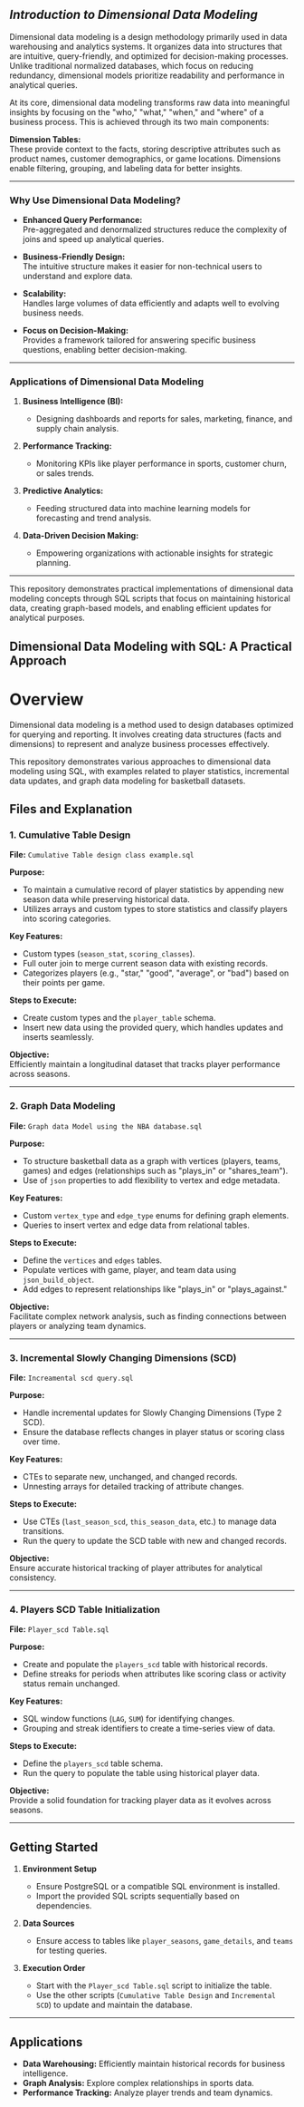## *Introduction to Dimensional Data Modeling*

Dimensional data modeling is a design methodology primarily used in data warehousing and analytics systems. It organizes data into structures that are intuitive, query-friendly, and optimized for decision-making processes. Unlike traditional normalized databases, which focus on reducing redundancy, dimensional models prioritize readability and performance in analytical queries.

At its core, dimensional data modeling transforms raw data into meaningful insights by focusing on the "who," "what," "when," and "where" of a business process. This is achieved through its two main components:

 **Dimension Tables:**  
   These provide context to the facts, storing descriptive attributes such as product names, customer demographics, or game locations. Dimensions enable filtering, grouping, and labeling data for better insights.

---

### Why Use Dimensional Data Modeling?

- **Enhanced Query Performance:**  
  Pre-aggregated and denormalized structures reduce the complexity of joins and speed up analytical queries.

- **Business-Friendly Design:**  
  The intuitive structure makes it easier for non-technical users to understand and explore data.

- **Scalability:**  
  Handles large volumes of data efficiently and adapts well to evolving business needs.

- **Focus on Decision-Making:**  
  Provides a framework tailored for answering specific business questions, enabling better decision-making.

---

### Applications of Dimensional Data Modeling

1. **Business Intelligence (BI):**  
   - Designing dashboards and reports for sales, marketing, finance, and supply chain analysis.
   
2. **Performance Tracking:**  
   - Monitoring KPIs like player performance in sports, customer churn, or sales trends.

3. **Predictive Analytics:**  
   - Feeding structured data into machine learning models for forecasting and trend analysis.

4. **Data-Driven Decision Making:**  
   - Empowering organizations with actionable insights for strategic planning.

---

This repository demonstrates practical implementations of dimensional data modeling concepts through SQL scripts that focus on maintaining historical data, creating graph-based models, and enabling efficient updates for analytical purposes.
## Dimensional Data Modeling with SQL: A Practical Approach

# Overview

Dimensional data modeling is a method used to design databases optimized for querying and reporting. It involves creating data structures (facts and dimensions) to represent and analyze business processes effectively.

This repository demonstrates various approaches to dimensional data modeling using SQL, with examples related to player statistics, incremental data updates, and graph data modeling for basketball datasets.

## Files and Explanation

### 1. **Cumulative Table Design**
   **File:** `Cumulative Table design class example.sql`

   **Purpose:**  
   - To maintain a cumulative record of player statistics by appending new season data while preserving historical data.
   - Utilizes arrays and custom types to store statistics and classify players into scoring categories.

   **Key Features:**  
   - Custom types (`season_stat`, `scoring_classes`).
   - Full outer join to merge current season data with existing records.
   - Categorizes players (e.g., "star," "good", "average",  or "bad") based on their points per game.

   **Steps to Execute:**  
   - Create custom types and the `player_table` schema.
   - Insert new data using the provided query, which handles updates and inserts seamlessly.

   **Objective:**  
   Efficiently maintain a longitudinal dataset that tracks player performance across seasons.

---

### 2. **Graph Data Modeling**
   **File:** `Graph data Model using the NBA database.sql`

   **Purpose:**  
   - To structure basketball data as a graph with vertices (players, teams, games) and edges (relationships such as "plays_in" or "shares_team").
   - Use of `json` properties to add flexibility to vertex and edge metadata.

   **Key Features:**  
   - Custom `vertex_type` and `edge_type` enums for defining graph elements.
   - Queries to insert vertex and edge data from relational tables.

   **Steps to Execute:**  
   - Define the `vertices` and `edges` tables.
   - Populate vertices with game, player, and team data using `json_build_object`.
   - Add edges to represent relationships like "plays_in" or "plays_against."

   **Objective:**  
   Facilitate complex network analysis, such as finding connections between players or analyzing team dynamics.

---

### 3. **Incremental Slowly Changing Dimensions (SCD)**
   **File:** `Increamental scd query.sql`

   **Purpose:**  
   - Handle incremental updates for Slowly Changing Dimensions (Type 2 SCD).
   - Ensure the database reflects changes in player status or scoring class over time.

   **Key Features:**  
   - CTEs to separate new, unchanged, and changed records.
   - Unnesting arrays for detailed tracking of attribute changes.

   **Steps to Execute:**  
   - Use CTEs (`last_season_scd`, `this_season_data`, etc.) to manage data transitions.
   - Run the query to update the SCD table with new and changed records.

   **Objective:**  
   Ensure accurate historical tracking of player attributes for analytical consistency.

---

### 4. **Players SCD Table Initialization**
   **File:** `Player_scd Table.sql`

   **Purpose:**  
   - Create and populate the `players_scd` table with historical records.
   - Define streaks for periods when attributes like scoring class or activity status remain unchanged.

   **Key Features:**  
   - SQL window functions (`LAG`, `SUM`) for identifying changes.
   - Grouping and streak identifiers to create a time-series view of data.

   **Steps to Execute:**  
   - Define the `players_scd` table schema.
   - Run the query to populate the table using historical player data.

   **Objective:**  
   Provide a solid foundation for tracking player data as it evolves across seasons.

---

## Getting Started

1. **Environment Setup**  
   - Ensure PostgreSQL or a compatible SQL environment is installed.
   - Import the provided SQL scripts sequentially based on dependencies.

2. **Data Sources**  
   - Ensure access to tables like `player_seasons`, `game_details`, and `teams` for testing queries.

3. **Execution Order**  
   - Start with the `Player_scd Table.sql` script to initialize the table.
   - Use the other scripts (`Cumulative Table Design` and `Incremental SCD`) to update and maintain the database.

---

## Applications

- **Data Warehousing:** Efficiently maintain historical records for business intelligence.
- **Graph Analysis:** Explore complex relationships in sports data.
- **Performance Tracking:** Analyze player trends and team dynamics.

